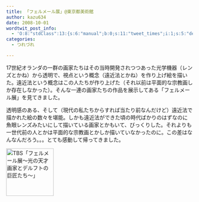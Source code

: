 ```yaml
---
title: 「フェルメール展」@東京都美術館
author: kazu634
date: 2008-10-01
wordtwit_post_info:
  - 'O:8:"stdClass":13:{s:6:"manual";b:0;s:11:"tweet_times";i:1;s:5:"delay";i:0;s:7:"enabled";i:1;s:10:"separation";s:2:"60";s:7:"version";s:3:"3.7";s:14:"tweet_template";b:0;s:6:"status";i:2;s:6:"result";a:0:{}s:13:"tweet_counter";i:2;s:13:"tweet_log_ids";a:1:{i:0;i:4319;}s:9:"hash_tags";a:0:{}s:8:"accounts";a:1:{i:0;s:7:"kazu634";}}'
categories:
  - つれづれ

---
```

<div class="section">
<p>
    17世紀オランダの一群の画家たちはその当時開発されつつあった光学機器（レンズとかね）から透明で、視点という概念（遠近法とかね）を作り上げ絵を描いた。遠近法という概念はこの人たちが作り上げた（それ以前は平面的な宗教画しか存在しなかった）。そんな一連の画家たちの作品を展示してある「フェルメール展」を見てきました。
</p>
  
<p>
    透明感のある、そして（現代の私たちからすれば当たり前なんだけど）遠近法で描かれた絵の数々を堪能。しかも遠近法ができた頃の時代ばかりのはずなのに魚眼レンズみたいにして描いている画家とかもいて、びっくりした。それよりも一世代前の人とかは平面的な宗教画とかしか描いていなかったのに。この差はなんなんだろう。。。とても感動して帰ってきました。
</p>
  
<p>
<center>
</center>
</p>
  
<p>
<a href="http://www.tbs.co.jp/vermeer/jpn/index-j.html" onclick="__gaTracker('send', 'event', 'outbound-article', 'http://www.tbs.co.jp/vermeer/jpn/index-j.html', '');"><img width="128" alt="TBS「フェルメール展～光の天才画家とデルフトの巨匠たち～」" src="http://img.simpleapi.net/small/http://www.tbs.co.jp/vermeer/jpn/index-j.html" style="border-style:none" height="128" /></a>
</p></p>
</div>
